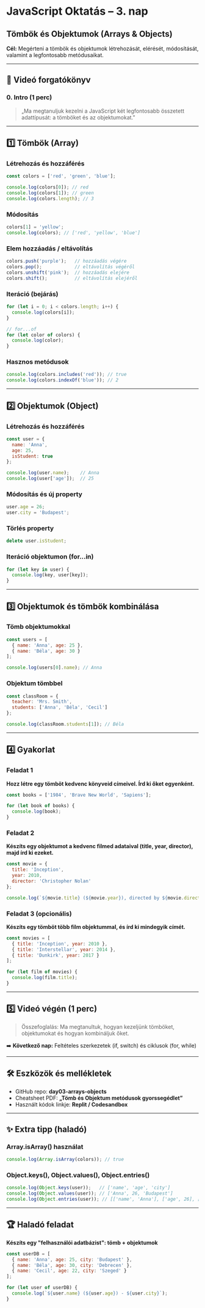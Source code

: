 
# JavaScript Oktatás – 3. nap  
## Tömbök és Objektumok (Arrays & Objects)

**Cél:** Megérteni a tömbök és objektumok létrehozását, elérését, módosítását, valamint a legfontosabb metódusaikat.

---

## 🎥 Videó forgatókönyv

### 0. Intro (1 perc)

> „Ma megtanuljuk kezelni a JavaScript két legfontosabb összetett adattípusát: a tömböket és az objektumokat.”

---

## 1️⃣ Tömbök (Array)

### Létrehozás és hozzáférés

```js
const colors = ['red', 'green', 'blue'];

console.log(colors[0]); // red
console.log(colors[1]); // green
console.log(colors.length); // 3
```

### Módosítás

```js
colors[1] = 'yellow';
console.log(colors); // ['red', 'yellow', 'blue']
```

### Elem hozzáadás / eltávolítás

```js
colors.push('purple');   // hozzáadás végére
colors.pop();            // eltávolítás végéről
colors.unshift('pink');  // hozzáadás elejére
colors.shift();          // eltávolítás elejéről
```

### Iteráció (bejárás)

```js
for (let i = 0; i < colors.length; i++) {
  console.log(colors[i]);
}

// for...of
for (let color of colors) {
  console.log(color);
}
```

### Hasznos metódusok

```js
console.log(colors.includes('red')); // true
console.log(colors.indexOf('blue')); // 2
```

---

## 2️⃣ Objektumok (Object)

### Létrehozás és hozzáférés

```js
const user = {
  name: 'Anna',
  age: 25,
  isStudent: true
};

console.log(user.name);    // Anna
console.log(user['age']);  // 25
```

### Módosítás és új property

```js
user.age = 26;
user.city = 'Budapest';
```

### Törlés property

```js
delete user.isStudent;
```

### Iteráció objektumon (for...in)

```js
for (let key in user) {
  console.log(key, user[key]);
}
```

---

## 3️⃣ Objektumok és tömbök kombinálása

### Tömb objektumokkal

```js
const users = [
  { name: 'Anna', age: 25 },
  { name: 'Béla', age: 30 }
];

console.log(users[0].name); // Anna
```

### Objektum tömbbel

```js
const classRoom = {
  teacher: 'Mrs. Smith',
  students: ['Anna', 'Béla', 'Cecil']
};

console.log(classRoom.students[1]); // Béla
```

---

## 4️⃣ Gyakorlat

### Feladat 1  
**Hozz létre egy tömböt kedvenc könyveid címeivel. Írd ki őket egyenként.**

```js
const books = ['1984', 'Brave New World', 'Sapiens'];

for (let book of books) {
  console.log(book);
}
```

### Feladat 2  
**Készíts egy objektumot a kedvenc filmed adataival (title, year, director), majd írd ki ezeket.**

```js
const movie = {
  title: 'Inception',
  year: 2010,
  director: 'Christopher Nolan'
};

console.log(`${movie.title} (${movie.year}), directed by ${movie.director}`);
```

### Feladat 3 (opcionális)  
**Készíts egy tömböt több film objektummal, és írd ki mindegyik címét.**

```js
const movies = [
  { title: 'Inception', year: 2010 },
  { title: 'Interstellar', year: 2014 },
  { title: 'Dunkirk', year: 2017 }
];

for (let film of movies) {
  console.log(film.title);
}
```

---

## 5️⃣ Videó végén (1 perc)

> Összefoglalás: Ma megtanultuk, hogyan kezeljünk tömböket, objektumokat és hogyan kombináljuk őket.

➡️ **Következő nap:** Feltételes szerkezetek (if, switch) és ciklusok (for, while)

---

## 🛠️ Eszközök és mellékletek

- GitHub repo: **day03-arrays-objects**
- Cheatsheet PDF: **„Tömb és Objektum metódusok gyorssegédlet”**
- Használt kódok linkje: **Replit / Codesandbox**

---

## ✨ Extra tipp (haladó)

### Array.isArray() használat

```js
console.log(Array.isArray(colors)); // true
```

### Object.keys(), Object.values(), Object.entries()

```js
console.log(Object.keys(user));   // ['name', 'age', 'city']
console.log(Object.values(user)); // ['Anna', 26, 'Budapest']
console.log(Object.entries(user)); // [['name', 'Anna'], ['age', 26], ['city', 'Budapest']]
```

---

## 🏆 Haladó feladat  
**Készíts egy "felhasználói adatbázist": tömb + objektumok**

```js
const userDB = [
  { name: 'Anna', age: 25, city: 'Budapest' },
  { name: 'Béla', age: 30, city: 'Debrecen' },
  { name: 'Cecil', age: 22, city: 'Szeged' }
];

for (let user of userDB) {
  console.log(`${user.name} (${user.age}) - ${user.city}`);
}
```
